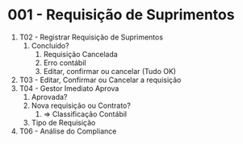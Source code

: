 # 001 - Requisição de Suprimentos
1. T02 - Registrar Requisição de Suprimentos
	1. Concluído? 
		1. Requisição Cancelada
		2. Erro contábil
		3. Editar, confirmar ou cancelar (Tudo OK)
2. T03 - Editar, Confirmar ou Cancelar a requisição
3. T04 - Gestor Imediato Aprova
	1. Aprovada?
	2. Nova requisição ou Contrato?
		1. => Classificação Contábil
	3. Tipo de Requisição
4. T06 - Análise do Compliance